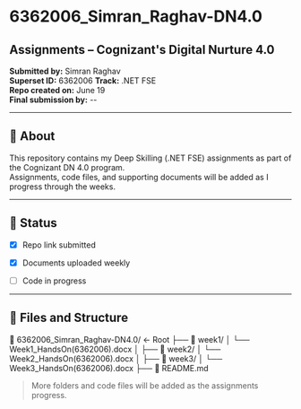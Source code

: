 # 6362006_Simran_Raghav-DN4.0
## Assignments – Cognizant's Digital Nurture 4.0

**Submitted by:** Simran Raghav  
**Superset ID:**  6362006
**Track:** .NET FSE  
**Repo created on:** June 19  
**Final submission by:** --

---

## 📌 About

This repository contains my Deep Skilling (.NET FSE) assignments as part of the Cognizant DN 4.0 program.  
Assignments, code files, and supporting documents will be added as I progress through the weeks.

---

## 📝 Status

- [X] Repo link submitted
- [X] Documents uploaded weekly
- [ ] Code in progress  


---

## 📂 Files and Structure
📁 6362006_Simran_Raghav-DN4.0/       ← Root
├── 📁 week1/
│   └── Week1_HandsOn(6362006).docx
│
├── 📁 week2/
│   └── Week2_HandsOn(6362006).docx
│
├── 📁 week3/
│   └── Week3_HandsOn(6362006).docx
├── 📄 README.md
 
> More folders and code files will be added as the assignments progress.


